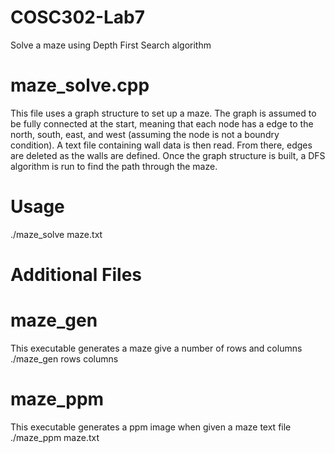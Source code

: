 # COSC302-Lab7
Solve a maze using Depth First Search algorithm

# maze_solve.cpp
This file uses a graph structure to set up a maze. The graph is assumed to be fully
connected at the start, meaning that each node has a edge to the north, south, east, 
and west (assuming the node is not a boundry condition). A text file containing wall 
data is then read. From there, edges are deleted as the walls are defined. Once the 
graph structure is built, a DFS algorithm is run to find the path through the maze.

# Usage
./maze_solve maze.txt

# Additional Files

# maze_gen
This executable generates a maze give a number of rows and columns
./maze_gen rows columns

# maze_ppm
This executable generates a ppm image when given a maze text file
./maze_ppm maze.txt
